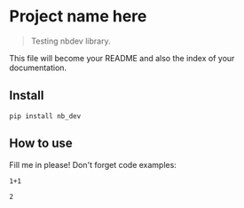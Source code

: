 # Project name here
> Testing nbdev library.


This file will become your README and also the index of your documentation.

## Install

`pip install nb_dev`

## How to use

Fill me in please! Don't forget code examples:

```
1+1
```




    2


